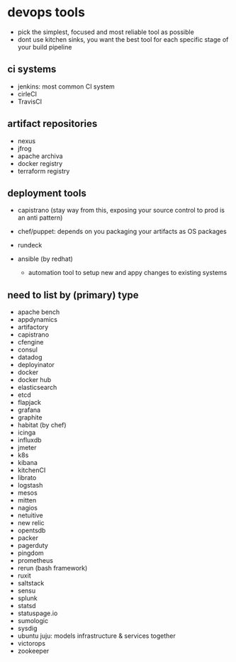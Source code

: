 # devops tools

- pick the simplest, focused and most reliable tool as possible
- dont use kitchen sinks, you want the best tool for each specific stage of your build pipeline

## ci systems

- jenkins: most common CI system
- cirleCI
- TravisCI

## artifact repositories

- nexus
- jfrog
- apache archiva
- docker registry
- terraform registry

## deployment tools

- capistrano (stay way from this, exposing your source control to prod is an anti pattern)
- chef/puppet: depends on you packaging your artifacts as OS packages
- rundeck

- ansible (by redhat)
  - automation tool to setup new and appy changes to existing systems

## need to list by (primary) type

- apache bench
- appdynamics
- artifactory
- capistrano
- cfengine
- consul
- datadog
- deployinator
- docker
- docker hub
- elasticsearch
- etcd
- flapjack
- grafana
- graphite
- habitat (by chef)
- icinga
- influxdb
- jmeter
- k8s
- kibana
- kitchenCI
- librato
- logstash
- mesos
- mitten
- nagios
- netuitive
- new relic
- opentsdb
- packer
- pagerduty
- pingdom
- prometheus
- rerun (bash framework)
- ruxit
- saltstack
- sensu
- splunk
- statsd
- statuspage.io
- sumologic
- sysdig
- ubuntu juju: models infrastructure & services together
- victorops
- zookeeper
